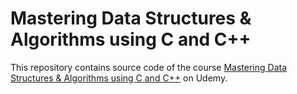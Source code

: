 # Mastering Data Structures & Algorithms using C and C++

This repository contains source code of the course [Mastering Data Structures & Algorithms using C and C++](https://www.udemy.com/course/datastructurescncpp/) on Udemy.
